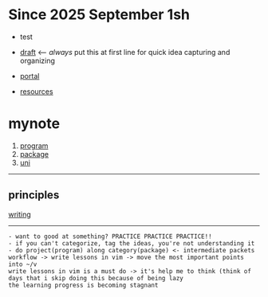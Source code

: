 # Since 2025 September 1sh
- test

- [draft](draft) <-- *always* put this at first line for quick idea capturing and organizing
- [portal](portal)
- [resources](resources)

# mynote

1. [program](program)
2. [package](package)
3. [uni](uni)

---

## principles
[writing](riting)

---
```keep this part no more than 5 lines
- want to good at something? PRACTICE PRACTICE PRACTICE!!
- if you can't categorize, tag the ideas, you're not understanding it
- do project(program) along category(package) <- intermediate packets
workflow -> write lessons in vim -> move the most important points into ~/v 
write lessons in vim is a must do -> it's help me to think (think of days that i skip doing this because of being lazy
the learning progress is becoming stagnant
```
